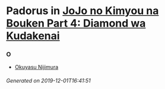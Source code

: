 # Padorus in [JoJo no Kimyou na Bouken Part 4: Diamond wa Kudakenai](https://myanimelist.net/manga/3006/JoJo_no_Kimyou_na_Bouken_Part_4__Diamond_wa_Kudakenai)

### O
* [Okuyasu Nijimura](https://github.com/shadow578/Padoru-Padoru/blob/master/table-of-contents/characters/OkuyasuNijimura.md)

###### Generated on 2019-12-01T16:41:51
